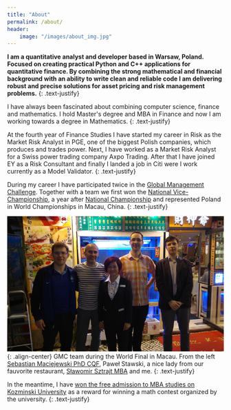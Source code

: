 ```yaml
---
title: "About"
permalink: /about/
header:
    image: "/images/about_img.jpg"
---
```


**I am a quantitative analyst and developer based in Warsaw, Poland. Focused on creating practical Python and C++ applications for quantitative finance. By combining the strong mathematical and financial background with an ability to write clean and reliable code I am delivering robust and precise solutions for asset pricing and risk management problems.**
{: .text-justify}

I have always been fascinated about combining computer science, finance and mathematics. I hold Master's degree and MBA in Finance and now I am working towards a degree in Mathematics.
{: .text-justify}

At the fourth year of Finance Studies I have started my career in Risk as the Market Risk Analyst in PGE, one of the biggest Polish companies, which produces and trades power. Next, I have worked as a Market Risk Analyst for a Swiss power trading company Axpo Trading. After that I have joined EY as a Risk Consultant and finally I landed a job in Citi were I work currently as a Model Validator. 
{: .text-justify}

During my career I have participated twice in the [Global Management Challenge](http://globalmanagementchallenge.pt/worldgmc/). Together with a team we first won the [National Vice-Championship](http://gmcpoland.pl/15-edycja-konkursu-gmc-poland-2014/), a year after [National Championship](https://gmcpoland.pl/en/15-edition-of-global-management-challenge-poland/) and represented Poland in World Championships in Macau, China.
{: .text-justify}

![GMC Team in Macau](/images/macau.jpg){: .align-center}
GMC team during the World Final in Macau. From the left [Sebastian Maciejewski PhD CQF](https://www.linkedin.com/in/sebastian-maciejewski-828b19/), Paweł Stawski, a nice lady from our fauvorite restaurant, [Sławomir Sztrajt MBA](https://www.linkedin.com/in/slawomir-sztrajt/) and me. 
{: .text-justify}

In the meantime, I have [won the free admission to MBA studies on Kozminski University](https://gmcpoland.pl/en/play-in-gmc-win-mba-happened-on-15th-january/) as a reward for winning a math contest organized by the university.
{: .text-justify}  